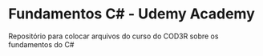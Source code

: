 # Fundamentos C# - Udemy Academy
 Repositório para colocar arquivos do curso do COD3R sobre os fundamentos do C#
